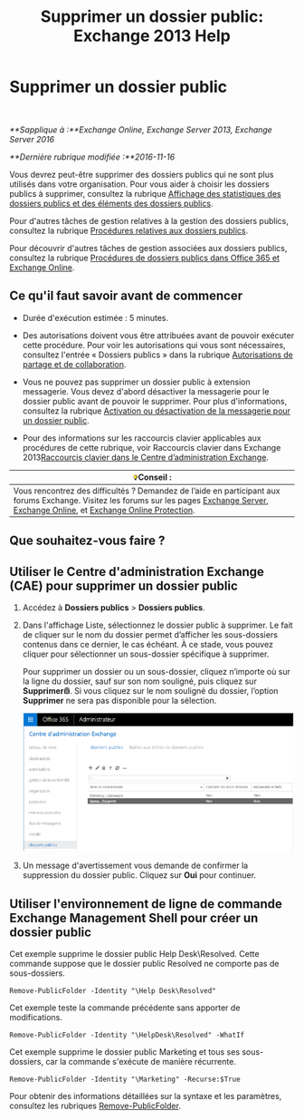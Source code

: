 ﻿---
title: 'Supprimer un dossier public: Exchange 2013 Help'
TOCTitle: Supprimer un dossier public
ms:assetid: 334b831d-e372-4d85-a407-5c8a5d0e78de
ms:mtpsurl: https://technet.microsoft.com/fr-fr/library/Aa997202(v=EXCHG.150)
ms:contentKeyID: 50477866
ms.date: 04/24/2018
mtps_version: v=EXCHG.150
ms.translationtype: HT
---

# Supprimer un dossier public

 

_**Sapplique à :**Exchange Online, Exchange Server 2013, Exchange Server 2016_

_**Dernière rubrique modifiée :**2016-11-16_

Vous devrez peut-être supprimer des dossiers publics qui ne sont plus utilisés dans votre organisation. Pour vous aider à choisir les dossiers publics à supprimer, consultez la rubrique [Affichage des statistiques des dossiers publics et des éléments des dossiers publics](view-statistics-for-public-folders-and-public-folder-items-exchange-2013-help.md).

Pour d'autres tâches de gestion relatives à la gestion des dossiers publics, consultez la rubrique [Procédures relatives aux dossiers publics](public-folder-procedures-exchange-2013-help.md).

Pour découvrir d'autres tâches de gestion associées aux dossiers publics, consultez la rubrique [Procédures de dossiers publics dans Office 365 et Exchange Online](https://technet.microsoft.com/fr-fr/library/jj966272\(v=exchg.150\)).

## Ce qu'il faut savoir avant de commencer

  - Durée d'exécution estimée : 5 minutes.

  - Des autorisations doivent vous être attribuées avant de pouvoir exécuter cette procédure. Pour voir les autorisations qui vous sont nécessaires, consultez l'entrée « Dossiers publics » dans la rubrique [Autorisations de partage et de collaboration](sharing-and-collaboration-permissions-exchange-2013-help.md).

  - Vous ne pouvez pas supprimer un dossier public à extension messagerie. Vous devez d'abord désactiver la messagerie pour le dossier public avant de pouvoir le supprimer. Pour plus d'informations, consultez la rubrique [Activation ou désactivation de la messagerie pour un dossier public](mail-enable-or-mail-disable-a-public-folder-exchange-2013-help.md).

  - Pour des informations sur les raccourcis clavier applicables aux procédures de cette rubrique, voir Raccourcis clavier dans Exchange 2013[Raccourcis clavier dans le Centre d’administration Exchange](keyboard-shortcuts-in-the-exchange-admin-center-exchange-online-protection-help.md).

<table>
<thead>
<tr class="header">
<th><img src="images/Bb125224.tip(EXCHG.150).gif" title="Conseil" alt="Conseil" />Conseil :</th>
</tr>
</thead>
<tbody>
<tr class="odd">
<td>Vous rencontrez des difficultés ? Demandez de l’aide en participant aux forums Exchange. Visitez les forums sur les pages <a href="https://go.microsoft.com/fwlink/p/?linkid=60612">Exchange Server</a>, <a href="https://go.microsoft.com/fwlink/p/?linkid=267542">Exchange Online</a>, et <a href="https://go.microsoft.com/fwlink/p/?linkid=285351">Exchange Online Protection</a>.</td>
</tr>
</tbody>
</table>


## Que souhaitez-vous faire ?

## Utiliser le Centre d'administration Exchange (CAE) pour supprimer un dossier public

1.  Accédez à **Dossiers publics** \> **Dossiers publics**.

2.  Dans l'affichage Liste, sélectionnez le dossier public à supprimer. Le fait de cliquer sur le nom du dossier permet d’afficher les sous-dossiers contenus dans ce dernier, le cas échéant. À ce stade, vous pouvez cliquer pour sélectionner un sous-dossier spécifique à supprimer.
    
    Pour supprimer un dossier ou un sous-dossier, cliquez n’importe où sur la ligne du dossier, sauf sur son nom souligné, puis cliquez sur **Supprimer**![Icône Supprimer](images/Dd979797.14f639f6-61e8-4418-bbfb-0db14de9d2f5(EXCHG.150).gif "Icône Supprimer"). Si vous cliquez sur le nom souligné du dossier, l’option **Supprimer** ne sera pas disponible pour la sélection.
    
    ![Sélection d’un dossier public à supprimer](images/Aa997202.8666290d-3f19-4c70-afe3-45569762718b(EXCHG.150).png "Sélection d’un dossier public à supprimer")  

3.  Un message d'avertissement vous demande de confirmer la suppression du dossier public. Cliquez sur **Oui** pour continuer.

## Utiliser l'environnement de ligne de commande Exchange Management Shell pour créer un dossier public

Cet exemple supprime le dossier public Help Desk\\Resolved. Cette commande suppose que le dossier public Resolved ne comporte pas de sous-dossiers.

    Remove-PublicFolder -Identity "\Help Desk\Resolved"

Cet exemple teste la commande précédente sans apporter de modifications.

    Remove-PublicFolder -Identity "\HelpDesk\Resolved" -WhatIf

Cet exemple supprime le dossier public Marketing et tous ses sous-dossiers, car la commande s'exécute de manière récurrente.

    Remove-PublicFolder -Identity "\Marketing" -Recurse:$True

Pour obtenir des informations détaillées sur la syntaxe et les paramètres, consultez les rubriques [Remove-PublicFolder](https://technet.microsoft.com/fr-fr/library/bb124894\(v=exchg.150\)).

